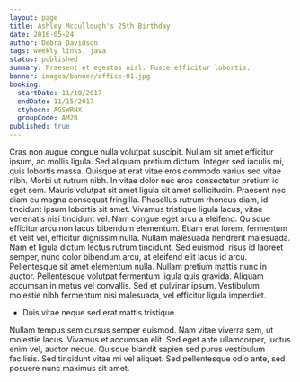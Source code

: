 ```yaml
---
layout: page
title: Ashley Mccullough's 25th Birthday
date: 2016-05-24
author: Debra Davidson
tags: weekly links, java
status: published
summary: Praesent et egestas nisl. Fusce efficitur lobortis.
banner: images/banner/office-01.jpg
booking:
  startDate: 11/10/2017
  endDate: 11/15/2017
  ctyhocn: AGSWRHX
  groupCode: AM2B
published: true
---
```

Cras non augue congue nulla volutpat suscipit. Nullam sit amet efficitur ipsum, ac mollis ligula. Sed aliquam pretium dictum. Integer sed iaculis mi, quis lobortis massa. Quisque at erat vitae eros commodo varius sed vitae nibh. Morbi ut rutrum nibh. In vitae dolor nec eros consectetur pretium id eget sem. Mauris volutpat sit amet ligula sit amet sollicitudin. Praesent nec diam eu magna consequat fringilla. Phasellus rutrum rhoncus diam, id tincidunt ipsum lobortis sit amet. Vivamus tristique ligula lacus, vitae venenatis nisi tincidunt vel. Nam congue eget arcu a eleifend. Quisque efficitur arcu non lacus bibendum elementum. Etiam erat lorem, fermentum et velit vel, efficitur dignissim nulla.
Nullam malesuada hendrerit malesuada. Nam et ligula dictum lectus rutrum tincidunt. Sed euismod, risus id laoreet semper, nunc dolor bibendum arcu, at eleifend elit lacus id arcu. Pellentesque sit amet elementum nulla. Nullam pretium mattis nunc in auctor. Pellentesque volutpat fermentum ligula quis gravida. Aliquam accumsan in metus vel convallis. Sed et pulvinar ipsum. Vestibulum molestie nibh fermentum nisi malesuada, vel efficitur ligula imperdiet.

* Duis vitae neque sed erat mattis tristique.

Nullam tempus sem cursus semper euismod. Nam vitae viverra sem, ut molestie lacus. Vivamus et accumsan elit. Sed eget ante ullamcorper, luctus enim vel, auctor neque. Quisque blandit sapien sed purus vestibulum facilisis. Sed tincidunt vitae mi vel aliquet. Sed pellentesque odio ante, sed posuere nunc maximus sit amet.
